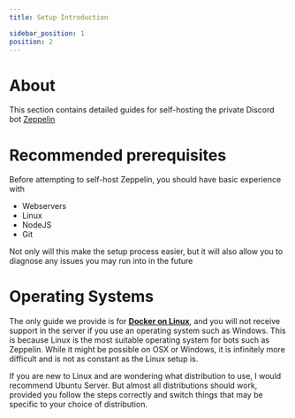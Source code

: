 ```yaml
---
title: Setup Introduction

sidebar_position: 1
position: 2
---
```


# About

This section contains detailed guides for self-hosting the private Discord bot [Zeppelin](https://zeppelin.gg)

# Recommended prerequisites

Before attempting to self-host Zeppelin, you should have basic experience with

- Webservers
- Linux
- NodeJS
- Git

Not only will this make the setup process easier, but it will also allow you to diagnose any issues you may run into in the future

# Operating Systems

The only guide we provide is for **[Docker on Linux](./operating-systems/linux-docker.md)**, and you will not receive support in the server if you use an operating system such as Windows. This is because Linux is the most suitable operating system for bots such as Zeppelin. While it might be possible on OSX or Windows, it is infinitely more difficult and is not as constant as the Linux setup is.

If you are new to Linux and are wondering what distribution to use, I would recommend Ubuntu Server. But almost all distributions should work, provided you follow the steps correctly and switch things that may be specific to your choice of distribution.
